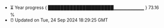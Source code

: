 - ⏳ Year progress { █████████████████████▁▁▁▁▁▁▁▁▁ } 73.16 %
- ⏰ Updated on Tue, 24 Sep 2024 18:29:25 GMT

